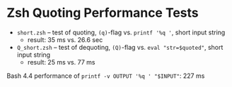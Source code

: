 # Zsh Quoting Performance Tests

- `short.zsh` – test of quoting, `(q)`-flag vs. `printf '%q '`, short input string
  - result: 35 ms vs. 26.6 sec
- `Q_short.zsh` – test of dequoting, `(Q)`-flag vs. `eval "str=$quoted"`, short input string
  - result: 25 ms vs. 77 ms

Bash 4.4 performance of `printf -v OUTPUT '%q ' "$INPUT"`: 227 ms
